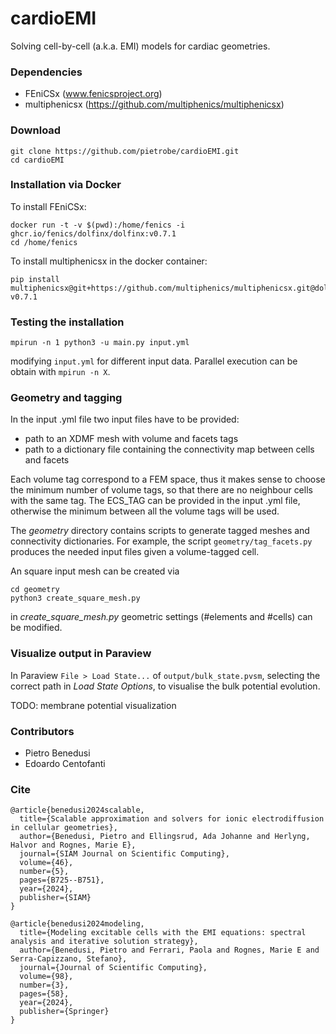 # cardioEMI
Solving cell-by-cell (a.k.a. EMI) models for cardiac geometries.

### Dependencies

* FEniCSx (www.fenicsproject.org)
* multiphenicsx (https://github.com/multiphenics/multiphenicsx)


### Download

```
git clone https://github.com/pietrobe/cardioEMI.git
cd cardioEMI
```

### Installation via Docker

To install FEniCSx:

```
docker run -t -v $(pwd):/home/fenics -i ghcr.io/fenics/dolfinx/dolfinx:v0.7.1
cd /home/fenics
```

To install multiphenicsx in the docker container:

```
pip install multiphenicsx@git+https://github.com/multiphenics/multiphenicsx.git@dolfinx-v0.7.1
```

### Testing the installation

```
mpirun -n 1 python3 -u main.py input.yml
```
modifying `input.yml` for different input data. Parallel execution can be obtain with `mpirun -n X`.

### Geometry and tagging
In the input .yml file two input files have to be provided:
- path to an XDMF mesh with volume and facets tags 
- path to a dictionary file containing the connectivity map between cells and facets

Each volume tag correspond to a FEM space, thus it makes sense to choose the minimum number of volume tags, so that there are no neighbour cells with the same tag. The ECS_TAG can be provided in the input .yml file, otherwise the minimum between all the volume tags will be used. 

The *geometry* directory contains scripts to generate tagged meshes and connectivity dictionaries. For example, the script `geometry/tag_facets.py` produces the needed input files given a volume-tagged cell.

An square input mesh can be created via

```
cd geometry
python3 create_square_mesh.py
```
in *create_square_mesh.py* geometric settings (#elements and #cells) can be modified.

###  Visualize output in Paraview
In Paraview `File > Load State...` of `output/bulk_state.pvsm`, selecting the correct path in *Load State Options*, to visualise the bulk potential evolution.

TODO: membrane potential visualization

### Contributors

* Pietro Benedusi
* Edoardo Centofanti

### Cite
```
@article{benedusi2024scalable,
  title={Scalable approximation and solvers for ionic electrodiffusion in cellular geometries},
  author={Benedusi, Pietro and Ellingsrud, Ada Johanne and Herlyng, Halvor and Rognes, Marie E},
  journal={SIAM Journal on Scientific Computing},
  volume={46},
  number={5},
  pages={B725--B751},
  year={2024},
  publisher={SIAM}
}

@article{benedusi2024modeling,
  title={Modeling excitable cells with the EMI equations: spectral analysis and iterative solution strategy},
  author={Benedusi, Pietro and Ferrari, Paola and Rognes, Marie E and Serra-Capizzano, Stefano},
  journal={Journal of Scientific Computing},
  volume={98},
  number={3},
  pages={58},
  year={2024},
  publisher={Springer}
}
```


